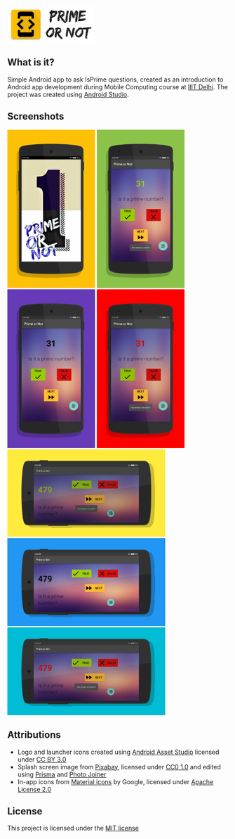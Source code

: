 <img src="https://github.com/divayprakash/isprime/blob/master/logo.png" length="476" width="200">  

## What is it?

Simple Android app to ask IsPrime questions, created as an introduction to Android app development during Mobile Computing course at [IIIT Delhi](http://iiitd.ac.in/). The project was created using [Android Studio](https://developer.android.com/studio/index.html).

## Screenshots

<img src="https://github.com/divayprakash/isprime/blob/master/screenshots/splashFramed.png" width="200" length="360">
<img src="https://github.com/divayprakash/isprime/blob/master/screenshots/portraitCorrectFramed.png" width="200" length="360">
<img src="https://github.com/divayprakash/isprime/blob/master/screenshots/portraitQuestionFramed.png" width="200" length="360">
<img src="https://github.com/divayprakash/isprime/blob/master/screenshots/portraitIncorrectFramed.png" width="200" length="360">
<img src="https://github.com/divayprakash/isprime/blob/master/screenshots/landscapeCorrectFramed.png" width="360" length="200">
<img src="https://github.com/divayprakash/isprime/blob/master/screenshots/landscapeQuestionFramed.png" width="360" length="200">
<img src="https://github.com/divayprakash/isprime/blob/master/screenshots/landscapeIncorrectFramed.png" width="360" length="200">

## Attributions

* Logo and launcher icons created using [Android Asset Studio](https://romannurik.github.io/AndroidAssetStudio/icons-launcher.html) licensed under [CC BY 3.0](https://creativecommons.org/licenses/by/3.0/)
* Splash screen image from [Pixabay](https://pixabay.com/en/numbers-one-1-drop-shadow-1487222/), licensed under [CC0 1.0](https://creativecommons.org/publicdomain/zero/1.0/deed.en) and edited using [Prisma](http://prisma-ai.com/) and [Photo Joiner](http://www.photojoiner.net/collage-maker/editor)
* In-app icons from [Material icons](https://design.google.com/icons/) by Google, licensed under [Apache License 2.0](http://www.apache.org/licenses/LICENSE-2.0)

## License

This project is licensed under the [MIT license](https://github.com/divayprakash/isprime/blob/master/LICENSE)
